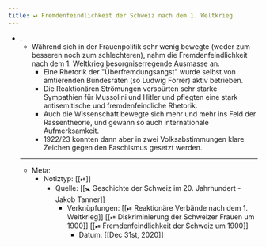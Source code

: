 ```yaml
---
title: ⏯ Fremdenfeindlichkeit der Schweiz nach dem 1. Weltkrieg
---
```


- .
	- Während sich in der Frauenpolitik sehr wenig bewegte (weder zum besseren noch zum schlechteren), nahm die Fremdenfeindlichkeit nach dem 1. Weltkrieg besorgniserregende Ausmasse an.
		- Eine Rhetorik der "Überfremdungsangst" wurde selbst von amtierenden Bundesräten (so Ludwig Forrer) aktiv betrieben.
		- Die Reaktionären Strömungen verspürten sehr starke Sympathien für Mussolini und Hitler und pflegten eine stark antisemitische und fremdenfeindliche Rhetorik.
		- Auch die Wissenschaft bewegte sich mehr und mehr ins Feld der Rassentheorie, und gewann so auch internationale Aufmerksamkeit.
		- 1922/23 konnten dann aber in zwei Volksabstimmungen klare Zeichen gegen den Faschismus gesetzt werden.
	- ---
	- Meta:
		- Notiztyp: [[⏯]]
			- Quelle: [[🚼 Geschichte der Schweiz im 20. Jahrhundert - Jakob Tanner]]
				- Verknüpfungen: [[⏯ Reaktionäre Verbände nach dem 1. Weltkrieg]] [[⏯ Diskriminierung der Schweizer Frauen um 1900]] [[⏯ Fremdenfeindlichkeit der Schweiz um 1900]]
					- Datum: [[Dec 31st, 2020]]